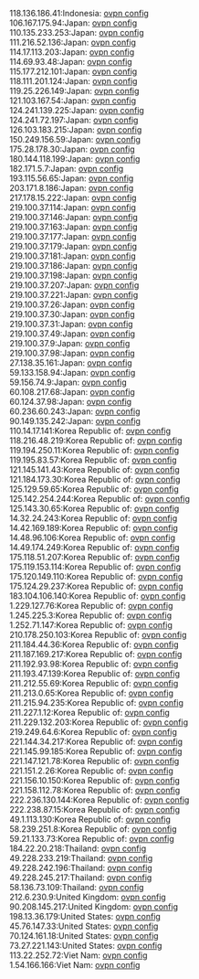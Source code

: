 118.136.186.41:Indonesia: [ovpn config](vpn/118_136_186_41.ovpn)  
106.167.175.94:Japan: [ovpn config](vpn/106_167_175_94.ovpn)  
110.135.233.253:Japan: [ovpn config](vpn/110_135_233_253.ovpn)  
111.216.52.136:Japan: [ovpn config](vpn/111_216_52_136.ovpn)  
114.17.113.203:Japan: [ovpn config](vpn/114_17_113_203.ovpn)  
114.69.93.48:Japan: [ovpn config](vpn/114_69_93_48.ovpn)  
115.177.212.101:Japan: [ovpn config](vpn/115_177_212_101.ovpn)  
118.111.201.124:Japan: [ovpn config](vpn/118_111_201_124.ovpn)  
119.25.226.149:Japan: [ovpn config](vpn/119_25_226_149.ovpn)  
121.103.167.54:Japan: [ovpn config](vpn/121_103_167_54.ovpn)  
124.241.139.225:Japan: [ovpn config](vpn/124_241_139_225.ovpn)  
124.241.72.197:Japan: [ovpn config](vpn/124_241_72_197.ovpn)  
126.103.183.215:Japan: [ovpn config](vpn/126_103_183_215.ovpn)  
150.249.156.59:Japan: [ovpn config](vpn/150_249_156_59.ovpn)  
175.28.178.30:Japan: [ovpn config](vpn/175_28_178_30.ovpn)  
180.144.118.199:Japan: [ovpn config](vpn/180_144_118_199.ovpn)  
182.171.5.7:Japan: [ovpn config](vpn/182_171_5_7.ovpn)  
193.115.56.65:Japan: [ovpn config](vpn/193_115_56_65.ovpn)  
203.171.8.186:Japan: [ovpn config](vpn/203_171_8_186.ovpn)  
217.178.15.222:Japan: [ovpn config](vpn/217_178_15_222.ovpn)  
219.100.37.114:Japan: [ovpn config](vpn/219_100_37_114.ovpn)  
219.100.37.146:Japan: [ovpn config](vpn/219_100_37_146.ovpn)  
219.100.37.163:Japan: [ovpn config](vpn/219_100_37_163.ovpn)  
219.100.37.177:Japan: [ovpn config](vpn/219_100_37_177.ovpn)  
219.100.37.179:Japan: [ovpn config](vpn/219_100_37_179.ovpn)  
219.100.37.181:Japan: [ovpn config](vpn/219_100_37_181.ovpn)  
219.100.37.186:Japan: [ovpn config](vpn/219_100_37_186.ovpn)  
219.100.37.198:Japan: [ovpn config](vpn/219_100_37_198.ovpn)  
219.100.37.207:Japan: [ovpn config](vpn/219_100_37_207.ovpn)  
219.100.37.221:Japan: [ovpn config](vpn/219_100_37_221.ovpn)  
219.100.37.26:Japan: [ovpn config](vpn/219_100_37_26.ovpn)  
219.100.37.30:Japan: [ovpn config](vpn/219_100_37_30.ovpn)  
219.100.37.31:Japan: [ovpn config](vpn/219_100_37_31.ovpn)  
219.100.37.49:Japan: [ovpn config](vpn/219_100_37_49.ovpn)  
219.100.37.9:Japan: [ovpn config](vpn/219_100_37_9.ovpn)  
219.100.37.98:Japan: [ovpn config](vpn/219_100_37_98.ovpn)  
27.138.35.161:Japan: [ovpn config](vpn/27_138_35_161.ovpn)  
59.133.158.94:Japan: [ovpn config](vpn/59_133_158_94.ovpn)  
59.156.74.9:Japan: [ovpn config](vpn/59_156_74_9.ovpn)  
60.108.217.68:Japan: [ovpn config](vpn/60_108_217_68.ovpn)  
60.124.37.98:Japan: [ovpn config](vpn/60_124_37_98.ovpn)  
60.236.60.243:Japan: [ovpn config](vpn/60_236_60_243.ovpn)  
90.149.135.242:Japan: [ovpn config](vpn/90_149_135_242.ovpn)  
110.14.17.141:Korea Republic of: [ovpn config](vpn/110_14_17_141.ovpn)  
118.216.48.219:Korea Republic of: [ovpn config](vpn/118_216_48_219.ovpn)  
119.194.250.11:Korea Republic of: [ovpn config](vpn/119_194_250_11.ovpn)  
119.195.83.57:Korea Republic of: [ovpn config](vpn/119_195_83_57.ovpn)  
121.145.141.43:Korea Republic of: [ovpn config](vpn/121_145_141_43.ovpn)  
121.184.173.30:Korea Republic of: [ovpn config](vpn/121_184_173_30.ovpn)  
125.129.59.65:Korea Republic of: [ovpn config](vpn/125_129_59_65.ovpn)  
125.142.254.244:Korea Republic of: [ovpn config](vpn/125_142_254_244.ovpn)  
125.143.30.65:Korea Republic of: [ovpn config](vpn/125_143_30_65.ovpn)  
14.32.24.243:Korea Republic of: [ovpn config](vpn/14_32_24_243.ovpn)  
14.42.169.189:Korea Republic of: [ovpn config](vpn/14_42_169_189.ovpn)  
14.48.96.106:Korea Republic of: [ovpn config](vpn/14_48_96_106.ovpn)  
14.49.174.249:Korea Republic of: [ovpn config](vpn/14_49_174_249.ovpn)  
175.118.51.207:Korea Republic of: [ovpn config](vpn/175_118_51_207.ovpn)  
175.119.153.114:Korea Republic of: [ovpn config](vpn/175_119_153_114.ovpn)  
175.120.149.110:Korea Republic of: [ovpn config](vpn/175_120_149_110.ovpn)  
175.124.29.237:Korea Republic of: [ovpn config](vpn/175_124_29_237.ovpn)  
183.104.106.140:Korea Republic of: [ovpn config](vpn/183_104_106_140.ovpn)  
1.229.127.76:Korea Republic of: [ovpn config](vpn/1_229_127_76.ovpn)  
1.245.225.3:Korea Republic of: [ovpn config](vpn/1_245_225_3.ovpn)  
1.252.71.147:Korea Republic of: [ovpn config](vpn/1_252_71_147.ovpn)  
210.178.250.103:Korea Republic of: [ovpn config](vpn/210_178_250_103.ovpn)  
211.184.44.36:Korea Republic of: [ovpn config](vpn/211_184_44_36.ovpn)  
211.187.169.217:Korea Republic of: [ovpn config](vpn/211_187_169_217.ovpn)  
211.192.93.98:Korea Republic of: [ovpn config](vpn/211_192_93_98.ovpn)  
211.193.47.139:Korea Republic of: [ovpn config](vpn/211_193_47_139.ovpn)  
211.212.55.69:Korea Republic of: [ovpn config](vpn/211_212_55_69.ovpn)  
211.213.0.65:Korea Republic of: [ovpn config](vpn/211_213_0_65.ovpn)  
211.215.94.235:Korea Republic of: [ovpn config](vpn/211_215_94_235.ovpn)  
211.227.1.12:Korea Republic of: [ovpn config](vpn/211_227_1_12.ovpn)  
211.229.132.203:Korea Republic of: [ovpn config](vpn/211_229_132_203.ovpn)  
219.249.64.6:Korea Republic of: [ovpn config](vpn/219_249_64_6.ovpn)  
221.144.34.217:Korea Republic of: [ovpn config](vpn/221_144_34_217.ovpn)  
221.145.99.185:Korea Republic of: [ovpn config](vpn/221_145_99_185.ovpn)  
221.147.121.78:Korea Republic of: [ovpn config](vpn/221_147_121_78.ovpn)  
221.151.2.26:Korea Republic of: [ovpn config](vpn/221_151_2_26.ovpn)  
221.156.10.150:Korea Republic of: [ovpn config](vpn/221_156_10_150.ovpn)  
221.158.112.78:Korea Republic of: [ovpn config](vpn/221_158_112_78.ovpn)  
222.236.130.144:Korea Republic of: [ovpn config](vpn/222_236_130_144.ovpn)  
222.238.87.15:Korea Republic of: [ovpn config](vpn/222_238_87_15.ovpn)  
49.1.113.130:Korea Republic of: [ovpn config](vpn/49_1_113_130.ovpn)  
58.239.251.8:Korea Republic of: [ovpn config](vpn/58_239_251_8.ovpn)  
59.21.133.73:Korea Republic of: [ovpn config](vpn/59_21_133_73.ovpn)  
184.22.20.218:Thailand: [ovpn config](vpn/184_22_20_218.ovpn)  
49.228.233.219:Thailand: [ovpn config](vpn/49_228_233_219.ovpn)  
49.228.242.196:Thailand: [ovpn config](vpn/49_228_242_196.ovpn)  
49.228.245.217:Thailand: [ovpn config](vpn/49_228_245_217.ovpn)  
58.136.73.109:Thailand: [ovpn config](vpn/58_136_73_109.ovpn)  
212.6.230.9:United Kingdom: [ovpn config](vpn/212_6_230_9.ovpn)  
90.208.145.217:United Kingdom: [ovpn config](vpn/90_208_145_217.ovpn)  
198.13.36.179:United States: [ovpn config](vpn/198_13_36_179.ovpn)  
45.76.147.33:United States: [ovpn config](vpn/45_76_147_33.ovpn)  
70.124.161.18:United States: [ovpn config](vpn/70_124_161_18.ovpn)  
73.27.221.143:United States: [ovpn config](vpn/73_27_221_143.ovpn)  
113.22.252.72:Viet Nam: [ovpn config](vpn/113_22_252_72.ovpn)  
1.54.166.166:Viet Nam: [ovpn config](vpn/1_54_166_166.ovpn)  
